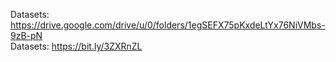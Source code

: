 Datasets: https://drive.google.com/drive/u/0/folders/1egSEFX75pKxdeLtYx76NiVMbs-9zB-pN<BR>
Datasets: https://bit.ly/3ZXRnZL

